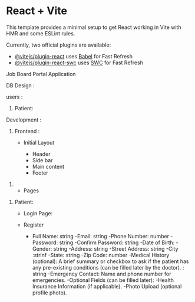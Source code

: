 # React + Vite

This template provides a minimal setup to get React working in Vite with HMR and some ESLint rules.

Currently, two official plugins are available:

- [@vitejs/plugin-react](https://github.com/vitejs/vite-plugin-react/blob/main/packages/plugin-react/README.md) uses [Babel](https://babeljs.io/) for Fast Refresh
- [@vitejs/plugin-react-swc](https://github.com/vitejs/vite-plugin-react-swc) uses [SWC](https://swc.rs/) for Fast Refresh

Job Board Portal Application

DB Design :

users :

1. Patient:

Development :

1. Frontend :

   - Initial Layout

     - Header
     - Side bar
     - Main content
     - Footer

1) - Pages

1.  Patient:

    - Login Page:

    - Register

      - Full Name: string
        -Email: string
        -Phone Number: number
        -Password: string
        -Confirm Password: string
        -Date of Birth:
        -Gender: string
        -Address: string
        -Street Address: string
        -City :strinf
        -State: string
        -Zip Code: number
        -Medical History (optional): A brief summary or checkbox to ask if the patient has any pre-existing conditions (can be filled later by the doctor). : string
        -Emergency Contact: Name and phone number for emergencies.
        -Optional Fields (can be filled later):
        -Health Insurance Information (if applicable).
        -Photo Upload (optional profile photo).

